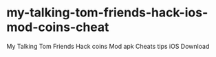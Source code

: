 # my-talking-tom-friends-hack-ios-mod-coins-cheat
My Talking Tom Friends Hack coins Mod apk Cheats tips iOS Download
